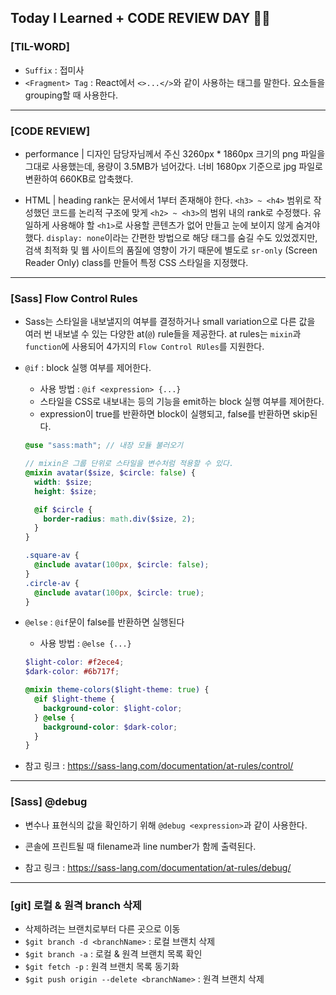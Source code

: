 ## Today I Learned + CODE REVIEW DAY 👩‍💻

### [TIL-WORD]

- `Suffix` : 접미사
- `<Fragment> Tag` : React에서 `<>...</>`와 같이 사용하는 태그를 말한다. 요소들을 grouping할 때 사용한다.

---

### [CODE REVIEW]

- performance | 디자인 담당자님께서 주신 3260px \* 1860px 크기의 png 파일을 그대로 사용했는데, 용량이 3.5MB가 넘어갔다. 너비 1680px 기준으로 jpg 파일로 변환하여 660KB로 압축했다.

- HTML | heading rank는 문서에서 1부터 존재해야 한다. `<h3> ~ <h4>` 범위로 작성했던 코드를 논리적 구조에 맞게 `<h2> ~ <h3>`의 범위 내의 rank로 수정했다. 유일하게 사용해야 할 `<h1>`로 사용할 콘텐츠가 없어 만들고 눈에 보이지 않게 숨겨야 했다. `display: none`이라는 간편한 방법으로 해당 태그를 숨길 수도 있었겠지만, 검색 최적화 및 웹 사이트의 품질에 영향이 가기 때문에 별도로 `sr-only` (Screen Reader Only) class를 만들어 특정 CSS 스타일을 지정했다.

---

### [Sass] Flow Control Rules

- Sass는 스타일을 내보낼지의 여부를 결정하거나 small variation으로 다른 값을 여러 번 내보낼 수 있는 다양한 at(`@`) rule들을 제공한다. at rules는 `mixin`과 `function`에 사용되어 4가지의 `Flow Control RUles`를 지원한다.
- `@if` : block 실행 여부를 제어한다.

  - 사용 방법 : `@if <expression> {...}`
  - 스타일을 CSS로 내보내는 등의 기능을 emit하는 block 실행 여부를 제어한다.
  - expression이 true를 반환하면 block이 실행되고, false를 반환하면 skip된다.

  ```scss
  @use "sass:math"; // 내장 모듈 불러오기

  // mixin은 그룹 단위로 스타일을 변수처럼 적용할 수 있다.
  @mixin avatar($size, $circle: false) {
    width: $size;
    height: $size;

    @if $circle {
      border-radius: math.div($size, 2);
    }
  }

  .square-av {
    @include avatar(100px, $circle: false);
  }
  .circle-av {
    @include avatar(100px, $circle: true);
  }
  ```

- `@else` : `@if`문이 false를 반환하면 실행된다

  - 사용 방법 : `@else {...}`

  ```scss
  $light-color: #f2ece4;
  $dark-color: #6b717f;

  @mixin theme-colors($light-theme: true) {
    @if $light-theme {
      background-color: $light-color;
    } @else {
      background-color: $dark-color;
    }
  }
  ```

- 참고 링크 : https://sass-lang.com/documentation/at-rules/control/

---

### [Sass] @debug

- 변수나 표현식의 값을 확인하기 위해 `@debug <expression>`과 같이 사용한다.
- 콘솔에 프린트될 때 filename과 line number가 함께 출력된다.

- 참고 링크 : https://sass-lang.com/documentation/at-rules/debug/

---

### [git] 로컬 & 원격 branch 삭제

- 삭제하려는 브랜치로부터 다른 곳으로 이동
- `$git branch -d <branchName>` : 로컬 브랜치 삭제
- `$git branch -a` : 로컬 & 원격 브랜치 목록 확인
- `$git fetch -p` : 원격 브랜치 목록 동기화
- `$git push origin --delete <branchName>` : 원격 브랜치 삭제
